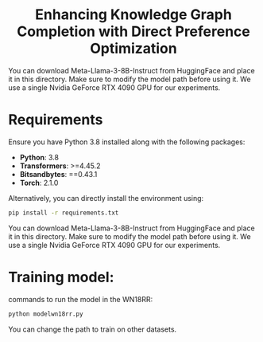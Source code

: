 
<h1 align="center">Enhancing Knowledge Graph Completion with Direct Preference Optimization</h1>
You can download Meta-Llama-3-8B-Instruct from HuggingFace and place it in this directory. Make sure to modify the model path before using it. We use a single Nvidia GeForce RTX 4090 GPU for our experiments.

# Requirements

Ensure you have Python 3.8 installed along with the following packages:

- **Python**: 3.8
- **Transformers**: >=4.45.2
- **Bitsandbytes**: ==0.43.1
- **Torch**: 2.1.0

Alternatively, you can directly install the environment using:

```bash
pip install -r requirements.txt

```
You can download Meta-Llama-3-8B-Instruct from HuggingFace and place it in this directory. Make sure to modify the model path before using it. We use a single Nvidia GeForce RTX 4090 GPU for our experiments.


# Training model:
commands to run the model in the WN18RR:
```bash
python modelwn18rr.py
```
You can change the path to train on other datasets.
